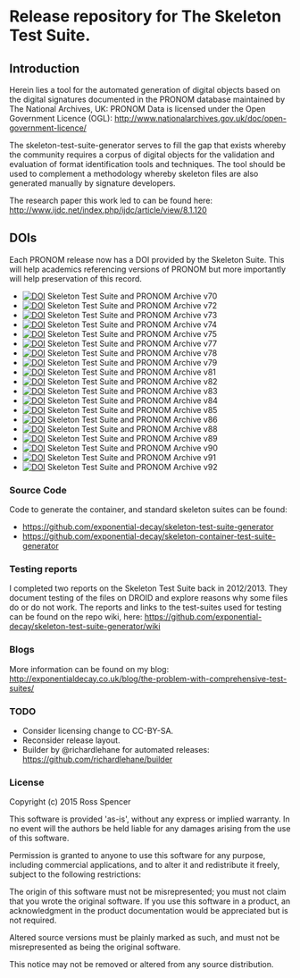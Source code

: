 # Release repository for The Skeleton Test Suite.

## Introduction

Herein lies a tool for the automated generation of digital objects based on the digital signatures documented in the PRONOM database maintained by The National Archives, UK: PRONOM Data is licensed under the Open Government Licence (OGL): http://www.nationalarchives.gov.uk/doc/open-government-licence/

The skeleton-test-suite-generator serves to fill the gap that exists whereby the community requires a corpus of digital objects for the validation and evaluation of format identification tools and techniques. The tool should be used to complement a methodology whereby skeleton files are also generated manually by signature developers.

The research paper this work led to can be found here: http://www.ijdc.net/index.php/ijdc/article/view/8.1.120

## DOIs

Each PRONOM release now has a DOI provided by the Skeleton Suite. This will help academics referencing versions of 
PRONOM but more importantly will help preservation of this record. 

* [![DOI](https://zenodo.org/badge/DOI/10.5281/zenodo.1004366.svg)](https://doi.org/10.5281/zenodo.1004366) Skeleton Test Suite and PRONOM Archive v70 
* [![DOI](https://zenodo.org/badge/DOI/10.5281/zenodo.1004368.svg)](https://doi.org/10.5281/zenodo.1004368) Skeleton Test Suite and PRONOM Archive v72
* [![DOI](https://zenodo.org/badge/DOI/10.5281/zenodo.1004370.svg)](https://doi.org/10.5281/zenodo.1004370) Skeleton Test Suite and PRONOM Archive v73
* [![DOI](https://zenodo.org/badge/DOI/10.5281/zenodo.1004372.svg)](https://doi.org/10.5281/zenodo.1004372) Skeleton Test Suite and PRONOM Archive v74
* [![DOI](https://zenodo.org/badge/DOI/10.5281/zenodo.1004374.svg)](https://doi.org/10.5281/zenodo.1004374) Skeleton Test Suite and PRONOM Archive v75
* [![DOI](https://zenodo.org/badge/DOI/10.5281/zenodo.1004378.svg)](https://doi.org/10.5281/zenodo.1004378) Skeleton Test Suite and PRONOM Archive v77
* [![DOI](https://zenodo.org/badge/DOI/10.5281/zenodo.1004381.svg)](https://doi.org/10.5281/zenodo.1004381) Skeleton Test Suite and PRONOM Archive v78
* [![DOI](https://zenodo.org/badge/DOI/10.5281/zenodo.1004385.svg)](https://doi.org/10.5281/zenodo.1004385) Skeleton Test Suite and PRONOM Archive v79
* [![DOI](https://zenodo.org/badge/DOI/10.5281/zenodo.1004387.svg)](https://doi.org/10.5281/zenodo.1004387) Skeleton Test Suite and PRONOM Archive v81
* [![DOI](https://zenodo.org/badge/DOI/10.5281/zenodo.1004389.svg)](https://doi.org/10.5281/zenodo.1004389) Skeleton Test Suite and PRONOM Archive v82
* [![DOI](https://zenodo.org/badge/DOI/10.5281/zenodo.1004391.svg)](https://doi.org/10.5281/zenodo.1004391) Skeleton Test Suite and PRONOM Archive v83
* [![DOI](https://zenodo.org/badge/DOI/10.5281/zenodo.1004395.svg)](https://doi.org/10.5281/zenodo.1004395) Skeleton Test Suite and PRONOM Archive v84
* [![DOI](https://zenodo.org/badge/DOI/10.5281/zenodo.1004399.svg)](https://doi.org/10.5281/zenodo.1004399) Skeleton Test Suite and PRONOM Archive v85
* [![DOI](https://zenodo.org/badge/DOI/10.5281/zenodo.1004403.svg)](https://doi.org/10.5281/zenodo.1004403) Skeleton Test Suite and PRONOM Archive v86
* [![DOI](https://zenodo.org/badge/DOI/10.5281/zenodo.1004405.svg)](https://doi.org/10.5281/zenodo.1004405) Skeleton Test Suite and PRONOM Archive v88
* [![DOI](https://zenodo.org/badge/DOI/10.5281/zenodo.1004409.svg)](https://doi.org/10.5281/zenodo.1004409) Skeleton Test Suite and PRONOM Archive v89
* [![DOI](https://zenodo.org/badge/DOI/10.5281/zenodo.1004415.svg)](https://doi.org/10.5281/zenodo.1004415) Skeleton Test Suite and PRONOM Archive v90
* [![DOI](https://zenodo.org/badge/DOI/10.5281/zenodo.1004419.svg)](https://doi.org/10.5281/zenodo.1004419) Skeleton Test Suite and PRONOM Archive v91
* [![DOI](https://zenodo.org/badge/DOI/10.5281/zenodo.1004423.svg)](https://doi.org/10.5281/zenodo.1004423) Skeleton Test Suite and PRONOM Archive v92

### Source Code

Code to generate the container, and standard skeleton suites can be found:

- https://github.com/exponential-decay/skeleton-test-suite-generator
- https://github.com/exponential-decay/skeleton-container-test-suite-generator

### Testing reports

I completed two reports on the Skeleton Test Suite back in 2012/2013. They document testing of the files on DROID and explore reasons why some files do or do not work. The reports and links to the test-suites used for testing can be found on the repo wiki, here: https://github.com/exponential-decay/skeleton-test-suite-generator/wiki

### Blogs

More information can be found on my blog: http://exponentialdecay.co.uk/blog/the-problem-with-comprehensive-test-suites/

### TODO

- Consider licensing change to CC-BY-SA.
- Reconsider release layout.
- Builder by @richardlehane for automated releases: https://github.com/richardlehane/builder 

### License

Copyright (c) 2015 Ross Spencer

This software is provided 'as-is', without any express or implied warranty. In no event will the authors be held liable for any damages arising from the use of this software.

Permission is granted to anyone to use this software for any purpose, including commercial applications, and to alter it and redistribute it freely, subject to the following restrictions:

The origin of this software must not be misrepresented; you must not claim that you wrote the original software. If you use this software in a product, an acknowledgment in the product documentation would be appreciated but is not required.

Altered source versions must be plainly marked as such, and must not be misrepresented as being the original software.

This notice may not be removed or altered from any source distribution.
